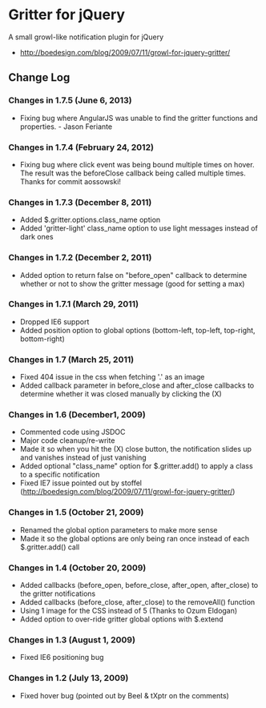 # Gritter for jQuery 

A small growl-like notification plugin for jQuery
- http://boedesign.com/blog/2009/07/11/growl-for-jquery-gritter/

## Change Log

### Changes in 1.7.5 (June 6, 2013)

* Fixing bug where AngularJS was unable to find the gritter functions and properties. - Jason Feriante

### Changes in 1.7.4 (February 24, 2012)

* Fixing bug where click event was being bound multiple times on hover. The result was the beforeClose callback being called multiple times. Thanks for commit aossowski!

### Changes in 1.7.3 (December 8, 2011)

* Added $.gritter.options.class_name option
* Added 'gritter-light' class_name option to use light messages instead of dark ones

### Changes in 1.7.2 (December 2, 2011)

* Added option to return false on "before_open" callback to determine whether or not to show the gritter message (good for setting a max)

### Changes in 1.7.1 (March 29, 2011)

* Dropped IE6 support
* Added position option to global options (bottom-left, top-left, top-right, bottom-right)

### Changes in 1.7 (March 25, 2011)

* Fixed 404 issue in the css when fetching '.' as an image
* Added callback parameter in before_close and after_close callbacks to determine whether it was closed manually by clicking the (X)

### Changes in 1.6 (December1, 2009)

* Commented code using JSDOC
* Major code cleanup/re-write
* Made it so when you hit the (X) close button, the notification slides up and vanishes instead of just vanishing
* Added optional "class_name" option for $.gritter.add() to apply a class to a specific notification
* Fixed IE7 issue pointed out by stoffel (http://boedesign.com/blog/2009/07/11/growl-for-jquery-gritter/) 

### Changes in 1.5 (October 21, 2009)

* Renamed the global option parameters to make more sense
* Made it so the global options are only being ran once instead of each $.gritter.add() call

### Changes in 1.4 (October 20, 2009)

* Added callbacks (before_open, before_close, after_open, after_close) to the gritter notifications
* Added callbacks (before_close, after_close) to the removeAll() function
* Using 1 image for the CSS instead of 5 (Thanks to Ozum Eldogan)
* Added option to over-ride gritter global options with $.extend

### Changes in 1.3 (August 1, 2009)

* Fixed IE6 positioning bug

### Changes in 1.2 (July 13, 2009)

* Fixed hover bug (pointed out by Beel & tXptr on the comments)
